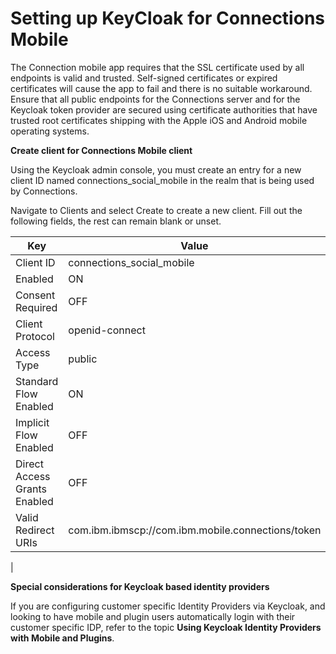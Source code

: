 <?xml version="1.0" encoding="UTF-8"?>
<!DOCTYPE task PUBLIC "-//OASIS//DTD DITA Task//EN" "task.dtd">

# Setting up KeyCloak for Connections Mobile 

The Connection mobile app requires that the SSL certificate used by all endpoints is valid and trusted. Self-signed certificates or expired certificates will cause the app to fail and there is no suitable workaround. Ensure that all public endpoints for the Connections server and for the Keycloak token provider are secured using certificate authorities that have trusted root certificates shipping with the Apple iOS and Android mobile operating systems.

**Create client for Connections Mobile client**

Using the Keycloak admin console, you must create an entry for a new client ID named connections_social_mobile in the realm that is being used by Connections.

Navigate to Clients and select Create to create a new client. Fill out the following fields, the rest can remain blank or unset.


| **Key** | **Value** | 
| --- | --- |
| Client ID | connections_social_mobile |
| Enabled | ON |
| Consent Required | OFF |
| Client Protocol | openid-connect |
| Access Type | public| |
| Standard Flow Enabled | ON |
| Implicit Flow Enabled | OFF |
| Direct Access Grants Enabled | OFF |
| Valid Redirect URIs | com.ibm.ibmscp://com.ibm.mobile.connections/token |
|

**Special considerations for Keycloak based identity providers**

If you are configuring customer specific Identity Providers via Keycloak, and looking to have mobile and plugin users automatically login with their customer specific IDP, refer to the topic **Using Keycloak Identity Providers with Mobile and Plugins**.



<?tm 1541016643182 1 HCL Connections ?>

